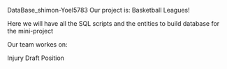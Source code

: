 DataBase_shimon-Yoel5783
Our project is: Basketball Leagues!

Here we will have all the SQL scripts and the entities to build database for the mini-project

Our team workes on:

Injury
Draft
Position
